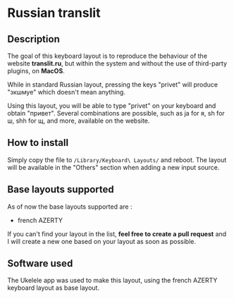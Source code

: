 # Russian translit

## Description 
The goal of this keyboard layout is to reproduce the behaviour of the website **translit.ru**, but within the system and without the use of third-party plugins, on **MacOS**.

While in standard Russian layout, pressing the keys "privet" will produce "зкшмуе" which doesn't mean anything.

Using this layout, you will be able to type "privet" on your keyboard and obtain "привет".
Several combinations are possible, such as ja for я, sh for ш, shh for щ, and more, available on the website.

## How to install

Simply copy the file to ```/Library/Keyboard\ Layouts/``` and reboot. The layout will be available in the "Others" section when adding a new input source.

## Base layouts supported

As of now the base layouts supported are :
- french AZERTY

If you can't find your layout in the list, **feel free to create a pull request** and I will create a new one based on your layout as soon as possible.

## Software used

The Ukelele app was used to make this layout, using the french AZERTY keyboard layout as base layout.